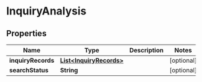 

# InquiryAnalysis


## Properties

| Name | Type | Description | Notes |
|------------ | ------------- | ------------- | -------------|
|**inquiryRecords** | [**List&lt;InquiryRecords&gt;**](InquiryRecords.md) |  |  [optional] |
|**searchStatus** | **String** |  |  [optional] |



